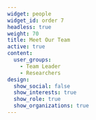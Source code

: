 ```yaml
---
widget: people
widget_id: order 7
headless: true
weight: 70
title: Meet Our Team
active: true
content:
  user_groups:
    - Team Leader
    - Researchers
design:
  show_social: false
  show_interests: true
  show_role: true
  show_organizations: true
---
```

